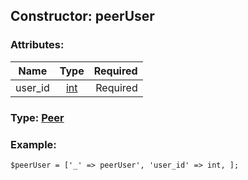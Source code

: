 ## Constructor: peerUser  

### Attributes:

| Name     |    Type       | Required |
|----------|:-------------:|---------:|
|user\_id|[int](../types/int.md) | Required|


### Type: [Peer](../types/Peer.md)

### Example:


```
$peerUser = ['_' => peerUser', 'user_id' => int, ];
```